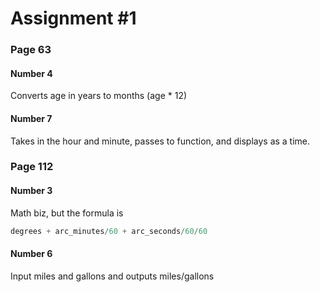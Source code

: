 # Assignment #1

### Page 63
#### Number 4
Converts age in years to months (age * 12)
#### Number 7
Takes in the hour and minute, passes to function, and displays as a time.

### Page 112
#### Number 3
Math biz, but the formula is
```cpp
degrees + arc_minutes/60 + arc_seconds/60/60
```
#### Number 6
Input miles and gallons and outputs miles/gallons
